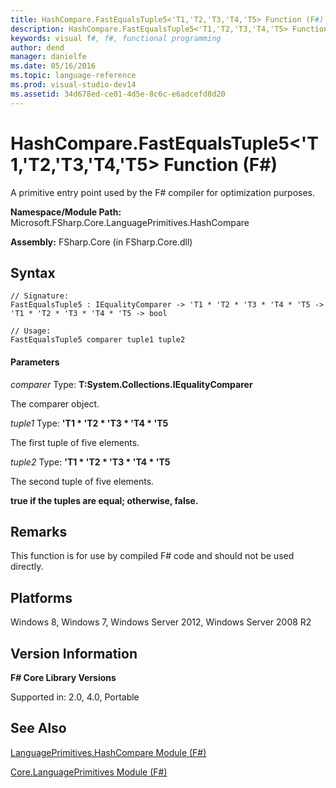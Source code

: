 ```yaml
---
title: HashCompare.FastEqualsTuple5<'T1,'T2,'T3,'T4,'T5> Function (F#)
description: HashCompare.FastEqualsTuple5<'T1,'T2,'T3,'T4,'T5> Function (F#)
keywords: visual f#, f#, functional programming
author: dend
manager: danielfe
ms.date: 05/16/2016
ms.topic: language-reference
ms.prod: visual-studio-dev14
ms.assetid: 34d678ed-ce01-4d5e-8c6c-e6adcefd8d20 
---
```


# HashCompare.FastEqualsTuple5<'T1,'T2,'T3,'T4,'T5> Function (F#)

A primitive entry point used by the F# compiler for optimization purposes.

**Namespace/Module Path:** Microsoft.FSharp.Core.LanguagePrimitives.HashCompare

**Assembly:** FSharp.Core (in FSharp.Core.dll)


## Syntax

```
// Signature:
FastEqualsTuple5 : IEqualityComparer -> 'T1 * 'T2 * 'T3 * 'T4 * 'T5 -> 'T1 * 'T2 * 'T3 * 'T4 * 'T5 -> bool

// Usage:
FastEqualsTuple5 comparer tuple1 tuple2
```

#### Parameters
*comparer*
Type: **T:System.Collections.IEqualityComparer**


The comparer object.


*tuple1*
Type: **'T1 &#42; 'T2 &#42; 'T3 &#42; 'T4 &#42; 'T5**


The first tuple of five elements.


*tuple2*
Type: **'T1 &#42; 'T2 &#42; 'T3 &#42; 'T4 &#42; 'T5**


The second tuple of five elements.



**true if the tuples are equal; otherwise, false.**
## Remarks
This function is for use by compiled F# code and should not be used directly.


## Platforms
Windows 8, Windows 7, Windows Server 2012, Windows Server 2008 R2


## Version Information
**F# Core Library Versions**

Supported in: 2.0, 4.0, Portable




## See Also
[LanguagePrimitives.HashCompare Module &#40;F&#35;&#41;](LanguagePrimitives.HashCompare-Module-%5BFSharp%5D.md)

[Core.LanguagePrimitives Module &#40;F&#35;&#41;](Core.LanguagePrimitives-Module-%5BFSharp%5D.md)


